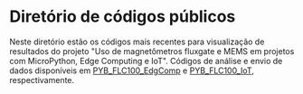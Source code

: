 # Diretório de códigos públicos

Neste diretório estão os códigos mais recentes para visualização de resultados do projeto "Uso de magnetômetros fluxgate e MEMS em projetos com MicroPython, Edge Computing e IoT". Códigos de análise e envio de dados disponíveis em [PYB_FLC100_EdgComp](https://github.com/EduardoDestefani/micropython-samples/tree/master/Codigo-fonte/MicroPython/Pyboard%20D-Series/PYB_FLC100_EdgComp) e [PYB_FLC100_IoT](https://github.com/EduardoDestefani/micropython-samples/tree/master/Codigo-fonte/MicroPython/Pyboard%20D-Series/PYB_FLC100_IoT), respectivamente.  
